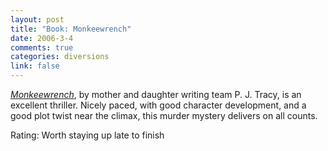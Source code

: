 ```yaml
--- 
layout: post
title: "Book: Monkeewrench"
date: 2006-3-4
comments: true
categories: diversions
link: false
---
```

<i><a href="http://www.amazon.com/gp/product/045121157X/sr=8-1/qid=1141484409/ref=pd_bbs_1/102-2955314-8712907?%5Fencoding=UTF8" title="Monkeewrench">Monkeewrench</a></i>, by mother and daughter writing team P. J. Tracy, is an excellent thriller. Nicely paced, with good character development, and a good plot twist near the climax, this murder mystery delivers on all counts.

Rating: Worth staying up late to finish
